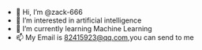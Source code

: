- 👋 Hi, I’m @zack-666
- 👀 I’m interested in artificial intelligence
- 🌱 I’m currently learning Machine Learning
- 📫 My Email is 82415923@qq.com,you can send to me

<!---
zack-666/zack-666 is a ✨ special ✨ repository because its `README.md` (this file) appears on your GitHub profile.
You can click the Preview link to take a look at your changes.
--->
